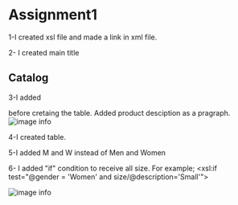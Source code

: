 # Assignment1

1-I created xsl file and made a link in xml file.

2- I created main title  <h2>Catalog</h2>

3-I added <article> before cretaing the table. Added product desciption as a pragraph.
![image info](../asset_Assignment_AddingArticle_Aycan_Lizor_N01534088.png)

4-I created table.

5-I added <td>M</td> and <td>W</td> instead of Men and Women

6- I added "if" condition to receive all size. For example;
 <xsl:if test="@gender = 'Women' and size/@description='Small'">


![image info](../asset_Assignment-_Aycan_Lizor_N01534088.png)
